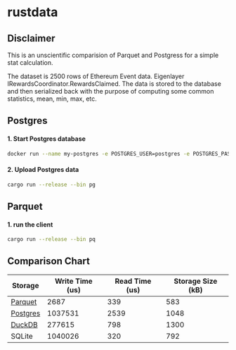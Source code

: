 # rustdata

## Disclaimer

This is an unscientific comparision of Parquet and Postgress for a simple stat calculation.

The dataset is 2500 rows of Ethereum Event data.  Eigenlayer IRewardsCoordinator.RewardsClaimed.  The data is stored to the database and then serialized back with the purpose of computing some common statistics, mean, min, max, etc.


## Postgres

#### 1. Start Postgres database

```bash
docker run --name my-postgres -e POSTGRES_USER=postgres -e POSTGRES_PASSWORD=password -e POSTGRES_DB=edb -p 5432:5432 -d postgres
```

#### 2. Upload Postgres data

```bash
cargo run --release --bin pg
```

## Parquet

#### 1. run the client

```bash
cargo run --release --bin pq
```

## Comparison Chart

| Storage                                | Write Time (us) | Read Time (us) | Storage Size (kB) |
|----------------------------------------| --------------- |----------------|-------------------|
| [Parquet](https://parquet.apache.org/) | 2687            | 339            | 583               |
| [Postgres](https://www.postgresql.org) | 1037531         | 2539           | 1048              | 
| [DuckDB](https://duckdb.org/)          | 277615                | 798            | 1300              |
| SQLite                                 |  1040026               | 320            | 792               |
